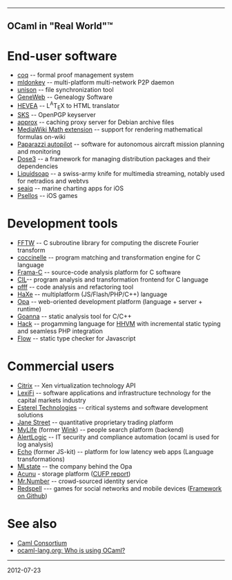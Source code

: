 * * * * *

## OCaml in "Real World"™

# End-user software

* [coq](http://coq.inria.fr/) -- formal proof management system
* [mldonkey](http://mldonkey.sourceforge.net) -- multi-platform multi-network P2P daemon
* [unison](http://www.seas.upenn.edu/~bcpierce/unison/) -- file synchronization tool
* [GeneWeb](http://www.geneweb.org/) -- Genealogy Software
* [HEVEA](http://hevea.inria.fr/) -- L<sup>A</sup>T<sub>E</sub>X to HTML translator
* [SKS](http://minskyprimus.net/sks/) -- OpenPGP keyserver
* [approx](http://packages.debian.org/sid/approx) -- caching proxy server for Debian archive files
* [MediaWiki Math extension](http://www.mediawiki.org/wiki/Extension:Math) -- support for rendering mathematical formulas on-wiki
* [Paparazzi autopilot](http://paparazzi.enac.fr/) -- software for autonomous aircraft mission planning and monitoring
* [Dose3](http://mancoosi.org/software/) -- a framework for managing distribution packages and their dependencies
* [Liquidsoap](http://savonet.sourceforge.net/) -- a swiss-army knife for multimedia streaming, notably used for netradios and webtvs
* [seaiq](http://www.seaiq.com/) -- marine charting apps for iOS
* [Psellos](http://psellos.com/) -- iOS games

# Development tools

* [FFTW](http://www.fftw.org/faq/section2.html#languages) -- C subroutine library for computing the discrete Fourier transform
* [coccinelle](http://coccinelle.lip6.fr/) -- program matching and transformation engine for C language
* [Frama-C](http://frama-c.com/) -- source-code analysis platform for C software
* [CIL](http://cil.sourceforge.net/)-- program analysis and transformation frontend for C language
* [pfff](https://github.com/facebook/pfff/wiki/Main) -- code analysis and refactoring tool
* [HaXe](http://haxe.org/) -- multiplatform (JS/Flash/PHP/C++) language
* [Opa](http://opalang.org/faq.xmlt) -- web-oriented development platform (language + server + runtime)
* [Goanna](http://redlizards.com/) -- static analysis tool for C/C++
* [Hack](http://hacklang.org/) -- progamming language for [HHVM](http://hhvm.com/) with incremental static typing and seamless PHP integration
* [Flow](http://flowtype.org/) -- static type checker for Javascript

# Commercial users

* [Citrix](http://wiki.xensource.com/xenwiki/XAPI_Developer_Guide) -- Xen virtualization technology API
* [LexiFi](http://www.lexifi.com/technology/ocaml) -- software applications and infrastructure technology for the capital markets industry
* [Esterel Technologies](http://www.esterel-technologies.com/technology/free-software/) -- critical systems and software development solutions
* [Jane Street](http://janestreet.com/technology/ocaml.php) -- quantitative proprietary trading platform
* [MyLife](http://www.mylife.com/) (former [Wink](http://oss.wink.com)) -- people search platform (backend)
* [AlertLogic](http://www.alertlogic.com/) -- IT security and compliance automation (ocaml is used for log analysis)
* [Echo](http://www.aboutecho.com/) (former JS-kit) -- platform for low latency web apps (Language transformations)
* [MLstate](http://mlstate.com/) -- the company behind the Opa
* [Acunu](http://acunu.com/) - storage platform ([CUFP report](http://www.slideshare.net/acunu/acunu-ocaml-experience-report-cufp))
* [Mr.Number](http://mrnumber.com) -- crowd-sourced identity service
* [Redspell](http://redspell.ru/) --- games for social networks and mobile devices ([Framework on Github](https://github.com/serp256/lightning))

# See also

* [Caml Consortium](http://caml.inria.fr/consortium/)
* [ocaml-lang.org: Who is using OCaml?](http://ocamlweb.forge.ocamlcore.org/www/companies.html)

* * * * *

2012-07-23
